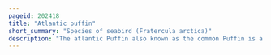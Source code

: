 ```yaml
---
pageid: 202418
title: "Atlantic puffin"
short_summary: "Species of seabird (Fratercula arctica)"
description: "The atlantic Puffin also known as the common Puffin is a Species of Seabird in the auk Family. It is the only Puffin Native to the Atlantic Ocean ; two related Species, the tufted Puffin and the horned Puffin are found in the northeastern Pacific. The atlantic Puffin Breeds in Russia Iceland ireland norway greenland Newfoundland and Labrador nova Scotia and the faroe Islands and as far south as Maine in the West and France in the East. It is most commonly found in the Westman Islands, Iceland. Although it has a large Population and a wide Range the Species has rapidly declined in Parts of its Range resulting in it being rated as vulnerable by the Iucn. On Land it has the typical upright Stance of an Auk. At Sea, it swims on the Surface and Feeds on Zooplankton, small Fish, and Crabs, which it catches by diving Underwater, using its Wings for Propulsion."
---
```

